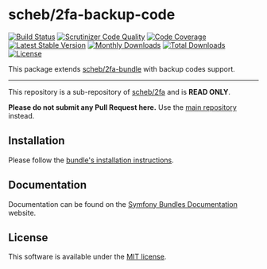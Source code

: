 scheb/2fa-backup-code
=====================

[![Build Status](https://github.com/scheb/2fa/workflows/CI/badge.svg?branch=6.x)](https://github.com/scheb/2fa/actions?query=workflow%3ACI+branch%3A6.x)
[![Scrutinizer Code Quality](https://scrutinizer-ci.com/g/scheb/2fa/badges/quality-score.png?b=6.x)](https://scrutinizer-ci.com/g/scheb/2fa/?branch=6.x)
[![Code Coverage](https://scrutinizer-ci.com/g/scheb/2fa/badges/coverage.png?b=6.x)](https://scrutinizer-ci.com/g/scheb/2fa/?branch=6.x)
[![Latest Stable Version](https://img.shields.io/packagist/v/scheb/2fa-backup-code)](https://packagist.org/packages/scheb/2fa-backup-code)
[![Monthly Downloads](https://img.shields.io/packagist/dm/scheb/2fa-backup-code)](https://packagist.org/packages/scheb/2fa-backup-code/stats)
[![Total Downloads](https://img.shields.io/packagist/dt/scheb/2fa-backup-code)](https://packagist.org/packages/scheb/2fa-backup-code/stats)
[![License](https://poser.pugx.org/scheb/2fa-backup-code/license.svg)](https://packagist.org/packages/scheb/2fa-backup-code)

This package extends [scheb/2fa-bundle](https://github.com/scheb/2fa-bundle) with backup codes support.

---

This repository is a sub-repository of [scheb/2fa](https://github.com/scheb/2fa) and is **READ ONLY**.

**Please do not submit any Pull Request here.** Use the [main repository](https://github.com/scheb/2fa) instead.

Installation
------------
Please follow the [bundle's installation instructions](https://symfony.com/bundles/SchebTwoFactorBundle/6.x/installation.html).

Documentation
-------------
Documentation can be found on the
[Symfony Bundles Documentation](https://symfony.com/bundles/SchebTwoFactorBundle/6.x/index.html) website.

License
-------
This software is available under the [MIT license](LICENSE).
